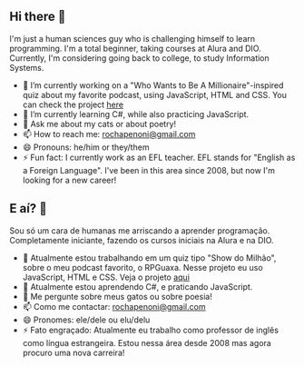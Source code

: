 ## Hi there 👋

<!--
**mapinguari11/mapinguari11** is a ✨ _special_ ✨ repository because its `README.md` (this file) appears on your GitHub profile.

Here are some ideas to get you started:

- 🔭 I’m currently working on ...
- 🌱 I’m currently learning ...
- 👯 I’m looking to collaborate on ...
- 🤔 I’m looking for help with ...
- 💬 Ask me about ...
- 📫 How to reach me: ...
- 😄 Pronouns: ...
- ⚡ Fun fact: ...
-->
I'm just a human sciences guy who is challenging himself to learn programming.
I'm a total beginner, taking courses at Alura and DIO. Currently, I'm considering going back to college, to study Information Systems.

- 🔭 I’m currently working on a "Who Wants to Be A Millionaire"-inspired quiz about my favorite podcast, using JavaScript, HTML and CSS. You can check the project [here](https://github.com/mapinguari11/show-do-guaxa)
- 🌱 I’m currently learning C#, while also practicing JavaScript.
- 💬 Ask me about my cats or about poetry!
- 📫 How to reach me: rochapenoni@gmail.com
- 😄 Pronouns: he/him or they/them
- ⚡ Fun fact: I currently work as an EFL teacher. EFL stands for "English as a Foreign Language". I've been in this area since 2008, but now I'm looking for a new career!

## E aí? 👋

Sou só um cara de humanas me arriscando a aprender programação.
Completamente iniciante, fazendo os cursos iniciais na Alura e na DIO.

- 🔭 Atualmente estou trabalhando em um quiz tipo "Show do Milhão", sobre o meu podcast favorito, o RPGuaxa. Nesse projeto eu uso JavaScript, HTML e CSS. Veja o projeto [aqui](https://github.com/mapinguari11/show-do-guaxa)
- 🌱 Atualmente estou aprendendo C#, e praticando JavaScript.
- 💬 Me pergunte sobre meus gatos ou sobre poesia!
- 📫 Como me contactar: rochapenoni@gmail.com
- 😄 Pronomes: ele/dele ou elu/delu
- ⚡ Fato engraçado: Atualmente eu trabalho como professor de inglês como língua estrangeira. Estou nessa área desde 2008 mas agora procuro uma nova carreira!
